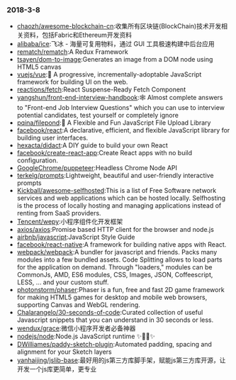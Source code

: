 ### 2018-3-8 
* [chaozh/awesome-blockchain-cn](https://github.com//chaozh/awesome-blockchain-cn):收集所有区块链(BlockChain)技术开发相关资料，包括Fabric和Ethereum开发资料 
* [alibaba/ice](https://github.com//alibaba/ice):飞冰 - 海量可复用物料，通过 GUI 工具极速构建中后台应用 
* [rematch/rematch](https://github.com//rematch/rematch):A Redux Framework 
* [tsayen/dom-to-image](https://github.com//tsayen/dom-to-image):Generates an image from a DOM node using HTML5 canvas 
* [vuejs/vue](https://github.com//vuejs/vue):🖖 A progressive, incrementally-adoptable JavaScript framework for building UI on the web. 
* [reactions/fetch](https://github.com//reactions/fetch):React Suspense-Ready Fetch Component 
* [yangshun/front-end-interview-handbook](https://github.com//yangshun/front-end-interview-handbook):🕸 Almost complete answers to "Front-end Job Interview Questions" which you can use to interview potential candidates, test yourself or completely ignore 
* [pqina/filepond](https://github.com//pqina/filepond):🌊 A Flexible and Fun JavaScript File Upload Library 
* [facebook/react](https://github.com//facebook/react):A declarative, efficient, and flexible JavaScript library for building user interfaces. 
* [hexacta/didact](https://github.com//hexacta/didact):A DIY guide to build your own React 
* [facebook/create-react-app](https://github.com//facebook/create-react-app):Create React apps with no build configuration. 
* [GoogleChrome/puppeteer](https://github.com//GoogleChrome/puppeteer):Headless Chrome Node API 
* [terkelg/prompts](https://github.com//terkelg/prompts):Lightweight, beautiful and user-friendly interactive prompts 
* [Kickball/awesome-selfhosted](https://github.com//Kickball/awesome-selfhosted):This is a list of Free Software network services and web applications which can be hosted locally. Selfhosting is the process of locally hosting and managing applications instead of renting from SaaS providers. 
* [Tencent/wepy](https://github.com//Tencent/wepy):小程序组件化开发框架 
* [axios/axios](https://github.com//axios/axios):Promise based HTTP client for the browser and node.js 
* [airbnb/javascript](https://github.com//airbnb/javascript):JavaScript Style Guide 
* [facebook/react-native](https://github.com//facebook/react-native):A framework for building native apps with React. 
* [webpack/webpack](https://github.com//webpack/webpack):A bundler for javascript and friends. Packs many modules into a few bundled assets. Code Splitting allows to load parts for the application on demand. Through "loaders," modules can be CommonJs, AMD, ES6 modules, CSS, Images, JSON, Coffeescript, LESS, ... and your custom stuff. 
* [photonstorm/phaser](https://github.com//photonstorm/phaser):Phaser is a fun, free and fast 2D game framework for making HTML5 games for desktop and mobile web browsers, supporting Canvas and WebGL rendering. 
* [Chalarangelo/30-seconds-of-code](https://github.com//Chalarangelo/30-seconds-of-code):Curated collection of useful Javascript snippets that you can understand in 30 seconds or less. 
* [wendux/grace](https://github.com//wendux/grace):微信小程序开发者必备神器 
* [nodejs/node](https://github.com//nodejs/node):Node.js JavaScript runtime ✨🐢🚀✨ 
* [DWilliames/paddy-sketch-plugin](https://github.com//DWilliames/paddy-sketch-plugin):Automated padding, spacing and alignment for your Sketch layers 
* [yanhaijing/jslib-base](https://github.com//yanhaijing/jslib-base):最好用的js第三方库脚手架，赋能js第三方库开源，让开发一个js库更简单，更专业 
